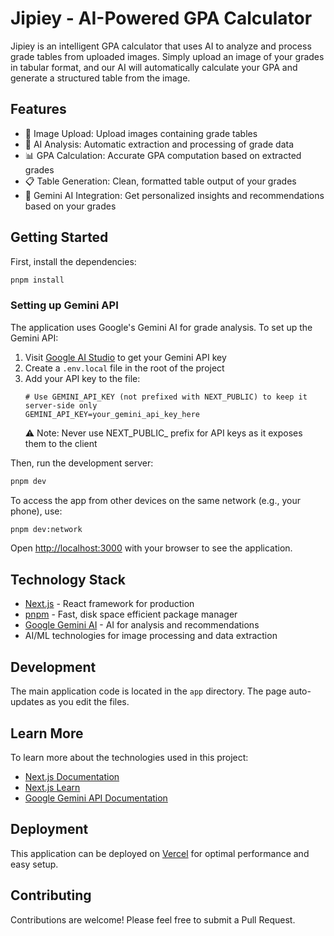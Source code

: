 # Jipiey - AI-Powered GPA Calculator

Jipiey is an intelligent GPA calculator that uses AI to analyze and process grade tables from uploaded images. Simply upload an image of your grades in tabular format, and our AI will automatically calculate your GPA and generate a structured table from the image.

## Features

- 📸 Image Upload: Upload images containing grade tables
- 🤖 AI Analysis: Automatic extraction and processing of grade data
- 📊 GPA Calculation: Accurate GPA computation based on extracted grades
- 📋 Table Generation: Clean, formatted table output of your grades
- 🧠 Gemini AI Integration: Get personalized insights and recommendations based on your grades

## Getting Started

First, install the dependencies:

```bash
pnpm install
```

### Setting up Gemini API

The application uses Google's Gemini AI for grade analysis. To set up the Gemini API:

1. Visit [Google AI Studio](https://ai.google.dev/) to get your Gemini API key
2. Create a `.env.local` file in the root of the project
3. Add your API key to the file:
   ```env
   # Use GEMINI_API_KEY (not prefixed with NEXT_PUBLIC) to keep it server-side only
   GEMINI_API_KEY=your_gemini_api_key_here
   ```
   ⚠️ Note: Never use NEXT_PUBLIC_ prefix for API keys as it exposes them to the client

Then, run the development server:

```bash
pnpm dev
```

To access the app from other devices on the same network (e.g., your phone), use:

```bash
pnpm dev:network
```

Open [http://localhost:3000](http://localhost:3000) with your browser to see the application.

## Technology Stack

- [Next.js](https://nextjs.org) - React framework for production
- [pnpm](https://pnpm.io) - Fast, disk space efficient package manager
- [Google Gemini AI](https://ai.google.dev/) - AI for analysis and recommendations
- AI/ML technologies for image processing and data extraction

## Development

The main application code is located in the `app` directory. The page auto-updates as you edit the files.

## Learn More

To learn more about the technologies used in this project:

- [Next.js Documentation](https://nextjs.org/docs)
- [Next.js Learn](https://nextjs.org/learn)
- [Google Gemini API Documentation](https://ai.google.dev/gemini-api/docs)

## Deployment

This application can be deployed on [Vercel](https://vercel.com) for optimal performance and easy setup.

## Contributing

Contributions are welcome! Please feel free to submit a Pull Request.
